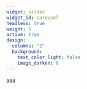 ```yaml
---
widget: silder
widget_id: Carousel
headless: true
weight: 5
active: true
design:
  columns: "2"
  background:
    text_color_light: false
    image_darken: 0
---
```

aaa